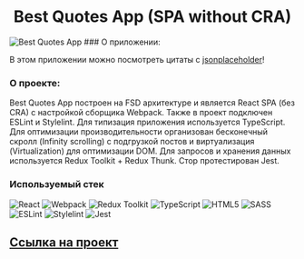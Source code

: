<h1 align="center">Best Quotes App (SPA without CRA)</h1>
<image src="./image.png" alt="Best Quotes App">
### О приложении:

В этом приложении можно посмотреть цитаты с [jsonplaceholder](https://jsonplaceholder.typicode.com)!

### О проекте:

Best Quotes App построен на FSD архитектуре и является React SPA (без CRA) с настройкой сборщика Webpack. Также в проект подключен ESLint и Stylelint. Для типизация приложения используется TypeScript. Для оптимизации производительности организован бесконечный скролл (Infinity scrolling) с подгрузкой постов и виртуализация (Virtualization) для оптимизации DOM. Для запросов и хранения данных используется Redux Toolkit + Redux Thunk. Стор протестирован Jest.

### Используемый стек

![React](https://img.shields.io/badge/react%20-%2320232a.svg?&style=for-the-badge&logo=react&logoColor=%2361DAFB)
![Webpack](https://img.shields.io/badge/webpack-%238DD6F9.svg?style=for-the-badge&logo=webpack&logoColor=black)
![Redux Toolkit](https://img.shields.io/badge/redux%20-%23593d88.svg?&style=for-the-badge&logo=redux&logoColor=white)
![TypeScript](https://img.shields.io/badge/typescript%20-%23007ACC.svg?&style=for-the-badge&logo=typescript&logoColor=white)
![HTML5](https://img.shields.io/badge/html5-%23E34F26.svg?style=for-the-badge&logo=html5&logoColor=white)
![SASS](https://img.shields.io/badge/SASS%20-hotpink.svg?&style=for-the-badge&logo=SASS&logoColor=white)
![ESLint](https://img.shields.io/badge/eslint-3A33D1?style=for-the-badge&logo=eslint&logoColor=white)
![Stylelint](https://img.shields.io/badge/stylelint-000?style=for-the-badge&logo=stylelint&logoColor=white)
![Jest](https://img.shields.io/badge/Jest-323330?style=for-the-badge&logo=Jest&logoColor=white)

## [Ссылка на проект](https://bjuice1984.github.io/best-quotes-app/)
